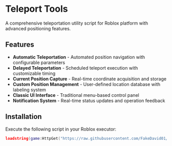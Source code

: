 # Teleport Tools

A comprehensive teleportation utility script for Roblox platform with advanced positioning features.

## Features

- **Automatic Teleportation** - Automated position navigation with configurable parameters
- **Delayed Teleportation** - Scheduled teleport execution with customizable timing
- **Current Position Capture** - Real-time coordinate acquisition and storage
- **Custom Position Management** - User-defined location database with labeling system
- **Classic UI Interface** - Traditional menu-based control panel
- **Notification System** - Real-time status updates and operation feedback

## Installation

Execute the following script in your Roblox executor:

```lua
loadstring(game:HttpGet("https://raw.githubusercontent.com/FakeDavid01/Teleport-Tools/main/script.lua"))()
